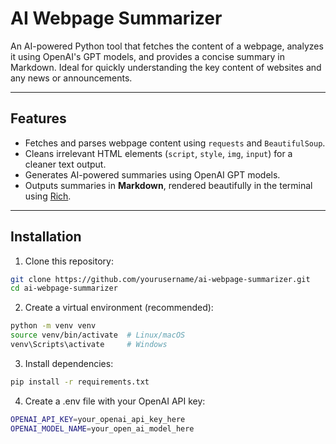 # AI Webpage Summarizer

An AI-powered Python tool that fetches the content of a webpage, analyzes it using OpenAI's GPT models, and provides a concise summary in Markdown. Ideal for quickly understanding the key content of websites and any news or announcements.

---

## Features

- Fetches and parses webpage content using `requests` and `BeautifulSoup`.
- Cleans irrelevant HTML elements (`script`, `style`, `img`, `input`) for a cleaner text output.
- Generates AI-powered summaries using OpenAI GPT models.
- Outputs summaries in **Markdown**, rendered beautifully in the terminal using [Rich](https://github.com/Textualize/rich).

---

## Installation

1. Clone this repository:

```bash
git clone https://github.com/yourusername/ai-webpage-summarizer.git
cd ai-webpage-summarizer
```

2. Create a virtual environment (recommended):
```bash
python -m venv venv
source venv/bin/activate  # Linux/macOS
venv\Scripts\activate     # Windows
```

3. Install dependencies:
```bash
pip install -r requirements.txt
```

4. Create a .env file with your OpenAI API key:
```bash
OPENAI_API_KEY=your_openai_api_key_here
OPENAI_MODEL_NAME=your_open_ai_model_here
```